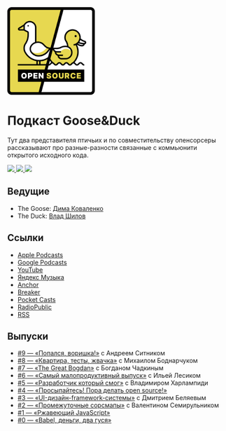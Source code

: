 <a href="https://anchor.fm/goose-duck/episodes/GooseDuck---Babel-e11dnho">
  <img src="assets/logo.png" width="200" height="200" alt="Goose&Duck Podcast Logo" />
</a>

# Подкаст Goose&Duck

Тут два представителя птичьих и по совместительству опенсорсеры рассказывают про разные-разности связанные с коммьюнити открытого исходного кода.

<div>
  <a href="https://github.com/omgovich">
    <img src="https://badgen.net/badge/quack/quack/yellow" />
  </a>
  <a href="https://github.com/dmtrKovalenko">
    <img src="https://badgen.net/badge/honk/honk/yellow" />
  </a>
  <a href="https://anchor.fm/goose-duck/episodes/GooseDuck---Babel-e11dnho">
    <img src="https://badgen.net/badge/days-without-talking-about-ocaml/0/yellow" />
  </a>
</div>

## Ведущие

- The Goose: [Дима Коваленко](https://twitter.com/dmtrKovalenko)
- The Duck: [Влад Шилов](https://twitter.com/Omgovich)

## Ссылки

- [Apple Podcasts](https://podcasts.apple.com/ua/podcast/goose-duck-opensource/id1573208350?l=ru)
- [Google Podcasts](https://www.google.com/podcasts?feed=aHR0cHM6Ly9hbmNob3IuZm0vcy81YzVjNGE0OC9wb2RjYXN0L3Jzcw==)
- [YouTube](https://www.youtube.com/channel/UCTFSF1qHRod0YdQ8hYYW3nA)
- [Яндекс Музыка](https://music.yandex.ru/album/15778436)
- [Anchor](https://anchor.fm/goose-duck/episodes/GooseDuck---Babel-e11dnho)
- [Breaker](https://www.breaker.audio/goose-and-duck-opensource)
- [Pocket Casts](https://pca.st/r6dhyjgf)
- [RadioPublic](https://radiopublic.com/gooseduck-opensource-WejlQv)
- [RSS](https://anchor.fm/s/5c5c4a48/podcast/rss)

## Выпуски

- [#9 — «Попался, воришка!»](episodes/009.md) с Андреем Ситником
- [#8 — «Квартира, тесты, жвачка»](episodes/008.md) с Михаилом Боднарчуком
- [#7 — «The Great Bogdan»](episodes/007.md) с Богданом Чадкиным
- [#6 — «Самый малопродуктивный выпуск»](episodes/006.md) с Ильей Лесиком
- [#5 — «Разработчик который смог»](episodes/005.md) с Владимиром Харлампиди
- [#4 — «Просыпайтесь! Пора делать open source!»](episodes/004.md)
- [#3 — «UI-дизайн-framework-системы»](episodes/003.md) с Дмитрием Беляевым
- [#2 — «Промежуточные сорсмапы»](episodes/002.md) с Валентином Семирульником
- [#1 — «Ржавеющий JavaScript»](episodes/001.md)
- [#0 — «Babel, деньги, два гуся»](episodes/000.md)
